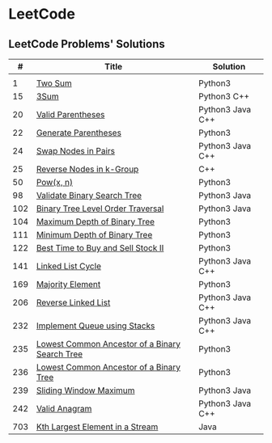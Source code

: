 # LeetCode

LeetCode Problems' Solutions
-----------------------------
| #   |      Title         |  Solution  | 
| ----|---------------------| -----------|
| |[]()| |
|1|[Two Sum](https://github.com/lichangke/LeetCode/tree/master/1.%20Two%20Sum)|Python3|
|15 |[3Sum](https://github.com/lichangke/LeetCode/tree/master/15.%203Sum)|Python3 C++|
| 20|[Valid Parentheses](https://github.com/lichangke/LeetCode/tree/master/20.%20Valid%20Parentheses)| Python3 Java C++|
| 22|[Generate Parentheses](https://github.com/lichangke/LeetCode/tree/master/22.%20Generate%20Parentheses)|Python3 |
|24 |[Swap Nodes in Pairs](https://github.com/lichangke/LeetCode/tree/master/24.%20Swap%20Nodes%20in%20Pairs)|Python3 Java C++ |
|25|[Reverse Nodes in k-Group](https://github.com/lichangke/LeetCode/tree/master/25.%20Reverse%20Nodes%20in%20k-Group)|C++ |
|50 |[Pow(x, n)](https://github.com/lichangke/LeetCode/tree/master/50.%20Pow(x%2C%20n))|Python3 |
|98|[Validate Binary Search Tree](https://github.com/lichangke/LeetCode/tree/master/98.%20Validate%20Binary%20Search%20Tree)|Python3 Java |
|102 |[Binary Tree Level Order Traversal](https://github.com/lichangke/LeetCode/tree/master/102.%20Binary%20Tree%20Level%20Order%20Traversal)| Python3 Java|
| 104|[Maximum Depth of Binary Tree](https://github.com/lichangke/LeetCode/tree/master/104.%20Maximum%20Depth%20of%20Binary%20Tree)| Python3|
| 111|[Minimum Depth of Binary Tree](https://github.com/lichangke/LeetCode/tree/master/111.%20Minimum%20Depth%20of%20Binary%20Tree)|Python3 |
|122|[Best Time to Buy and Sell Stock II](https://github.com/lichangke/LeetCode/tree/master/122.%20Best%20Time%20to%20Buy%20and%20Sell%20Stock%20II)|Python3|
|141|[Linked List Cycle](https://github.com/lichangke/LeetCode/tree/master/141.%20Linked%20List%20Cycle)|Python3 Java C++|
|169 |[Majority Element](https://github.com/lichangke/LeetCode/tree/master/169.%20Majority%20Element)| Python3 |
|206|[Reverse Linked List](https://github.com/lichangke/LeetCode/tree/master/206.%20Reverse%20Linked%20List)|Python3 Java C++ |
|232 |[ Implement Queue using Stacks](https://github.com/lichangke/LeetCode/tree/master/232.%20Implement%20Queue%20using%20Stacks)|Python3 Java C++ |
| 235|[Lowest Common Ancestor of a Binary Search Tree](https://github.com/lichangke/LeetCode/tree/master/235.%20Lowest%20Common%20Ancestor%20of%20a%20Binary%20Search%20Tree)|Python3 |
|236 |[Lowest Common Ancestor of a Binary Tree](https://github.com/lichangke/LeetCode/tree/master/236.%20Lowest%20Common%20Ancestor%20of%20a%20Binary%20Tree)|Python3 |
| 239|[Sliding Window Maximum](https://github.com/lichangke/LeetCode/tree/master/239.%20Sliding%20Window%20Maximum)|Python3 Java |
| 242|[Valid Anagram](https://github.com/lichangke/LeetCode/tree/master/242.%20Valid%20Anagram)|Python3 Java C++ |
| 703|[Kth Largest Element in a Stream](https://github.com/lichangke/LeetCode/tree/master/703.%20Kth%20Largest%20Element%20in%20a%20Stream)|Java |
